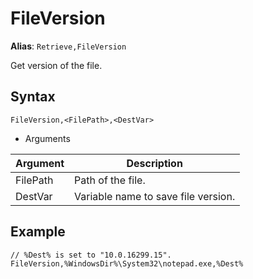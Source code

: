 # FileVersion

**Alias**: `Retrieve,FileVersion`

Get version of the file.

## Syntax

```pebakery
FileVersion,<FilePath>,<DestVar>
```

- Arguments

| Argument | Description |
| --- | --- |
| FilePath | Path of the file. |
| DestVar | Variable name to save file version. |

## Example

```pebakery
// %Dest% is set to "10.0.16299.15".
FileVersion,%WindowsDir%\System32\notepad.exe,%Dest%
```
